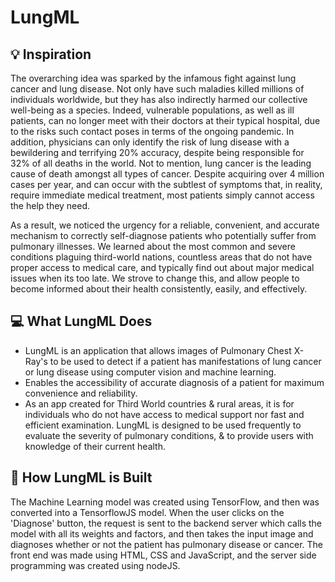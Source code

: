 # LungML

## 💡 Inspiration

The overarching idea was sparked by the infamous fight against lung cancer and lung disease. Not only have such maladies killed millions of individuals worldwide, but they has also indirectly harmed our collective well-being as a species. Indeed, vulnerable populations, as well as ill patients, can no longer meet with their doctors at their typical hospital, due to the risks such contact poses in terms of the ongoing pandemic. In addition, physicians can only identify the risk of lung disease with a bewildering and terrifying 20% accuracy, despite being responsible for 32% of all deaths in the world. Not to mention, lung cancer is the leading cause of death amongst all types of cancer. Despite acquiring over 4 million cases per year, and can occur with the subtlest of symptoms that, in reality, require immediate medical treatment, most patients simply cannot access the help they need. 

As a result, we noticed the urgency for a reliable, convenient, and accurate mechanism to correctly self-diagnose patients who potentially suffer from pulmonary illnesses. We learned about the most common and severe conditions plaguing third-world nations, countless areas that do not have proper access to medical care, and typically find out about major medical issues when its too late. We strove to change this, and allow people to become informed about their health consistently, easily, and effectively. 

## 💻 What LungML Does

- LungML is an application that allows images of Pulmonary Chest X-Ray's to be used to detect if a patient has manifestations of lung cancer or lung disease using computer vision and machine learning.
- Enables the accessibility of accurate diagnosis of a patient for maximum convenience and reliability.
- As an app created for Third World countries & rural areas, it is for individuals who do not have access to medical support nor fast and efficient examination. LungML is designed to be used frequently to evaluate the severity of pulmonary conditions, & to provide users with knowledge of their current health.

## 🔨 How LungML is Built

The Machine Learning model was created using TensorFlow, and then was converted into a TensorflowJS model. When the user clicks on the 'Diagnose' button, the request is sent to the backend server which calls the model with all its weights and factors, and then takes the input image and diagnoses whether or not the patient has pulmonary disease or cancer. The front end was made using HTML, CSS and JavaScript, and the server side programming was created using nodeJS.
